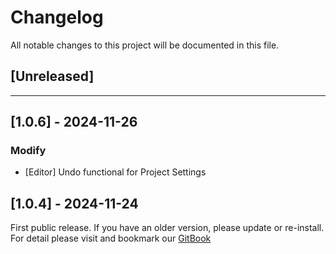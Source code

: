 ﻿# Changelog

All notable changes to this project will be documented in this file.

## [Unreleased]

---

## [1.0.6] - 2024-11-26

### Modify
- [Editor] Undo functional for Project Settings

## [1.0.4] - 2024-11-24

First public release. If you have an older version, please update or re-install.   
For detail please visit and bookmark our [GitBook](https://aceland-workshop.gitbook.io/aceland-unity-packages/)